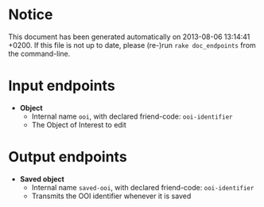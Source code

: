 # Notice
This document has been generated automatically on 2013-08-06 13:14:41 +0200. If this file is not up to date, please (re-)run `rake doc_endpoints` from the command-line.

# Input endpoints
* **Object**
    * Internal name `ooi`, with declared friend-code: `ooi-identifier`
    * The Object of Interest to edit

# Output endpoints
* **Saved object**
    * Internal name `saved-ooi`, with declared friend-code: `ooi-identifier`
    * Transmits the OOI identifier whenever it is saved
